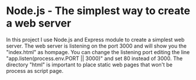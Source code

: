 # Node.js - The simplest way to create a web server
In this project I use Node.js and Express module to create a simplest web server. 
The web server is listening on the port 3000 and will show you the "index.html" as hompage.
You can change the listening port editing the line "app.listen(process.env.PORT || 3000)" and set 80 instead of 3000.
The directory "html" is important to place static web pages that won't be process as script page.

